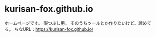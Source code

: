 # kurisan-fox.github.io
ホームページです。
暇つぶし用。
そのうちツールとか作りたいけど、諦めてる。
ちなURL：https://kurisan-fox.github.io/
